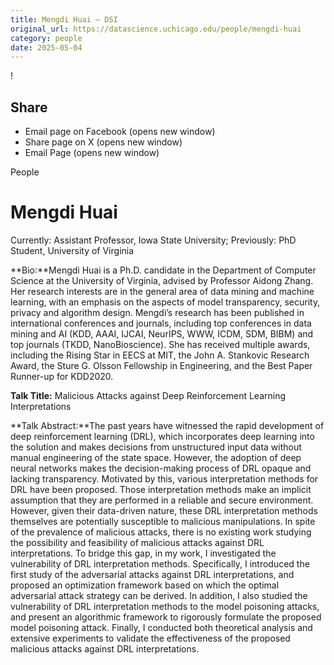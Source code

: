 ```yaml
---
title: Mengdi Huai – DSI
original_url: https://datascience.uchicago.edu/people/mengdi-huai
category: people
date: 2025-05-04
---
```


<!-- Table-like structure detected -->

!

## Share

* Email page on Facebook (opens new window)
* Share page on X (opens new window)
* Email Page (opens new window)

<!-- Table-like structure detected -->

People

# Mengdi Huai

Currently: Assistant Professor, Iowa State University; Previously: PhD Student, University of Virginia

**Bio:**Mengdi Huai is a Ph.D. candidate in the Department of Computer Science at the University of Virginia, advised by Professor Aidong Zhang. Her research interests are in the general area of data mining and machine learning, with an emphasis on the aspects of model transparency, security, privacy and algorithm design. Mengdi’s research has been published in international conferences and journals, including top conferences in data mining and AI (KDD, AAAI, IJCAI, NeurIPS, WWW, ICDM, SDM, BIBM) and top journals (TKDD, NanoBioscience). She has received multiple awards, including the Rising Star in EECS at MIT, the John A. Stankovic Research Award, the Sture G. Olsson Fellowship in Engineering, and the Best Paper Runner-up for KDD2020.

**Talk Title:** Malicious Attacks against Deep Reinforcement Learning Interpretations

**Talk Abstract:**The past years have witnessed the rapid development of deep reinforcement learning (DRL), which incorporates deep learning into the solution and makes decisions from unstructured input data without manual engineering of the state space. However, the adoption of deep neural networks makes the decision-making process of DRL opaque and lacking transparency. Motivated by this, various interpretation methods for DRL have been proposed. Those interpretation methods make an implicit assumption that they are performed in a reliable and secure environment. However, given their data-driven nature, these DRL interpretation methods themselves are potentially susceptible to malicious manipulations. In spite of the prevalence of malicious attacks, there is no existing work studying the possibility and feasibility of malicious attacks against DRL interpretations. To bridge this gap, in my work, I investigated the vulnerability of DRL interpretation methods. Specifically, I introduced the first study of the adversarial attacks against DRL interpretations, and proposed an optimization framework based on which the optimal adversarial attack strategy can be derived. In addition, I also studied the vulnerability of DRL interpretation methods to the model poisoning attacks, and present an algorithmic framework to rigorously formulate the proposed model poisoning attack. Finally, I conducted both theoretical analysis and extensive experiments to validate the effectiveness of the proposed malicious attacks against DRL interpretations.